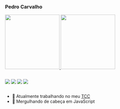 ### Pedro Carvalho

 <div>
  <a href="https://github.com/pdrocarvalho">
  <img height="180em" src="https://github-readme-stats.vercel.app/api?username=pdrocarvalho&show_icons=true&theme=dark&include_all_commits=true&count_private=true"/>
  <img height="180em" src="https://github-readme-stats.vercel.app/api/top-langs/?username=pdrocarvalho&layout=compact&langs_count=7&theme=dark"/>
</div>
  
  ##
 
<div> 
    <a href="https://instagram.com/predo.ca" target="_blank"><img src="https://img.shields.io/badge/-Instagram-%23E4405F?style=for-the-badge&logo=instagram&logoColor=white" target="_blank"></a>
 	<a href="https://www.twitch.tv/Pedrokka" target="_blank"><img src="https://img.shields.io/badge/Twitch-9146FF?style=for-the-badge&logo=twitch&logoColor=white" target="_blank"></a> 
  <a href = "mailto:peedro.gc@gmail.com"><img src="https://img.shields.io/badge/-Gmail-%23333?style=for-the-badge&logo=gmail&logoColor=white" target="_blank"></a>
  <a href="https://www.linkedin.com/in/pedro-henrique-carvalho-185b6197/" target="_blank"><img src="https://img.shields.io/badge/-LinkedIn-%230077B5?style=for-the-badge&logo=linkedin&logoColor=white" target="_blank"></a> 
 </div>

  ##
  
- 🔭 Atualmente trabalhando no meu <a href="https://github.com/pdrocarvalho/me-guia" target="blank">TCC</a>
- 🌱 Mergulhando de cabeça em JavaScript
